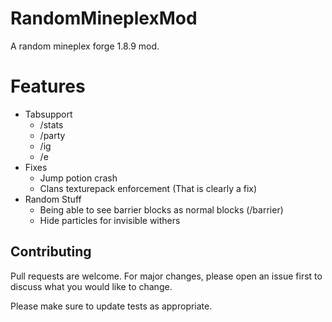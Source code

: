# RandomMineplexMod

A random mineplex forge 1.8.9 mod.

# Features
- Tabsupport
    - /stats
    - /party
    - /ig
    - /e
- Fixes
    - Jump potion crash
    - Clans texturepack enforcement (That is clearly a fix)
- Random Stuff
    - Being able to see barrier blocks as normal blocks (/barrier)
    - Hide particles for invisible withers

## Contributing
Pull requests are welcome. For major changes, please open an issue first to discuss what you would like to change.

Please make sure to update tests as appropriate.
